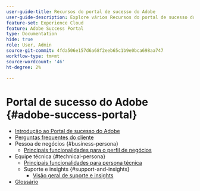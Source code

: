 ```yaml
---
user-guide-title: Recursos do portal de sucesso do Adobe
user-guide-description: Explore vários Recursos do portal de sucesso do Adobe para obter mais detalhes.
feature-set: Experience Cloud
feature: Adobe Success Portal
type: Documentation
hide: true
role: User, Admin
source-git-commit: 4fda506e157d6a68f2eeb65c1b9e0bca698aa747
workflow-type: tm+mt
source-wordcount: '46'
ht-degree: 2%

---
```



# Portal de sucesso do Adobe {#adobe-success-portal}

- [Introdução ao Portal de sucesso do Adobe](/help/adobe-success-portal/adobe-success-portal-introduction.md)
- [Perguntas frequentes do cliente](/help/adobe-success-portal/adobe-success-portal-customer-faq.md)
- Pessoa de negócios {#business-persona}
   - [Principais funcionalidades para o perfil de negócios](/help/adobe-success-portal/business-persona/key-functionalities-for-business-persona.md)
- Equipe técnica {#technical-persona}
   - [Principais funcionalidades para persona técnica](/help/adobe-success-portal/technical-persona/key-functionalities-for-technical-persona.md)
   - Suporte e insights {#support-and-insights}
      - [Visão geral de suporte e insights](/help/adobe-success-portal/technical-persona/support-and-insights/support-and-insights-overview.md)
- [Glossário](/help/adobe-success-portal/glossary.md)
